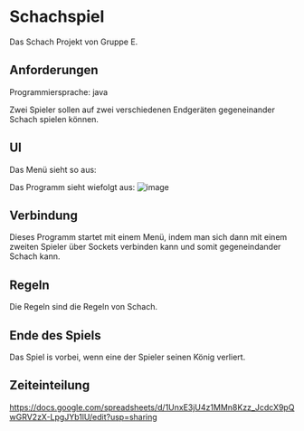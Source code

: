 # Schachspiel
Das Schach Projekt von Gruppe E.

## Anforderungen
Programmiersprache: java

Zwei Spieler sollen auf zwei verschiedenen Endgeräten gegeneinander Schach spielen können.

## UI
Das Menü sieht so aus:

Das Programm sieht wiefolgt aus:
![image](https://user-images.githubusercontent.com/91054413/151655637-dd45183b-d81e-44b2-9631-e91fab75ce06.png)

## Verbindung
Dieses Programm startet mit einem Menü, indem man sich dann mit einem zweiten Spieler über Sockets verbinden kann und somit gegeneindander Schach kann.

## Regeln
Die Regeln sind die Regeln von Schach.

## Ende des Spiels
Das Spiel is vorbei, wenn eine der Spieler seinen König verliert.

## Zeiteinteilung
https://docs.google.com/spreadsheets/d/1UnxE3jU4z1MMn8Kzz_JcdcX9pQwGRV2zX-LpgJYb1lU/edit?usp=sharing

